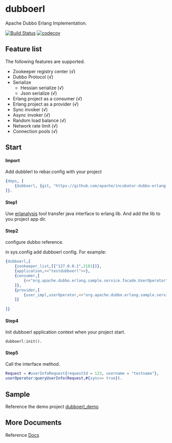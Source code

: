 dubboerl
=====
Apache Dubbo Erlang Implementation.

[![Build Status](https://travis-ci.org/apache/dubbo-erlang.svg?branch=master)](https://travis-ci.org/apache/dubbo-erlang)
[![codecov](https://codecov.io/gh/apache/dubbo-erlang/branch/master/graph/badge.svg)](https://codecov.io/gh/apache/dubbo-erlang)

Feature list
-----
The following features are supported.

* Zookeeper registry center (√)
* Dubbo Protocol (√)
* Serialize
	* Hessian serialize (√)
	* Json serialize (√)
* Erlang project as a consumer (√)
* Erlang project as a provider (√)
* Sync invoker (√)
* Async invoker (√)
* Random load balance (√)
* Network rate limit (√)
* Connection pools (√)

Start
-----

#### Import

Add dubblerl to rebar.config with your project
```erlang
{deps, [
    {dubboerl, {git, "https://github.com/apache/incubator-dubbo-erlang.git", {branch, "master"}}}
]}.
```

#### Step1

Use [erlanalysis](./tools/erlanalysis) tool transfer java interface to erlang lib. And add the lib to you project app dir.

#### Step2

configure dubbo reference.

in sys.config add dubboerl config. 
For example:
```erlang
{dubboerl,[
	{zookeeper_list,[{"127.0.0.1",2181}]},
	{application,<<"testdubboerl">>},
	{consumer,[
		{<<"org.apache.dubbo.erlang.sample.service.facade.UserOperator">>,[]}
	]},
	{provider,[
		{user_impl,userOperator,<<"org.apache.dubbo.erlang.sample.service.facade.UserOperator">>,[]}
	]}
	
]}
```

#### Step4
Init dubboerl application context when your project start.

	dubboerl:init().

#### Step5
Call the interface method.

```erlang
Request = #userInfoRequest{requestId = 123, username = "testname"},
userOperator:queryUserInfo(Request,#{sync=> true}).
```

Sample
------
Reference the demo project [dubboerl_demo](./samples/dubboerl_demo)

More Documents
------
Reference [Docs](docs/index.md)

